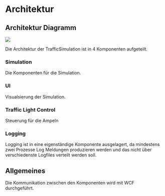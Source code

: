 # Architektur
## Architektur Diagramm 
![](img/Architektur.png)

Die Architektur der TrafficSimulation ist in 4 Komponenten aufgeteilt.

### Simulation
Die Komponenten für die Simulation.

### UI
Visualsierung der Simulation.

### Traffic Light Control
Steuerung für die Ampeln

### Logging
Logging ist in eine eigenständige Komponente ausgelagert, da mindestens zwei Prozesse Log Meldungen produzieren werden und das nicht über verschiedenste Logfiles verteilt werden soll.

## Allgemeines
Die Kommunikation zwischen den Komponenten wird mit WCF durchgeführt.